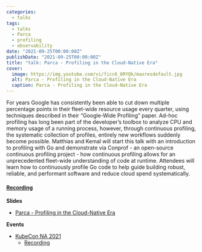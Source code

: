 ```yaml
---
categories:
  - talks
tags:
  - talks
  - Parca
  - profiling
  - observability
date: "2021-09-25T00:00:00Z"
publishDate: "2021-09-25T00:00:00Z"
title: "talk: Parca - Profiling in the Cloud-Native Era"
cover:
  image: https://img.youtube.com/vi/ficc6_6RYQk/maxresdefault.jpg
  alt: Parca - Profiling in the Cloud-Native Era
  caption: Parca - Profiling in the Cloud-Native Era
---
```


For years Google has consistently been able to cut down multiple percentage points in their fleet-wide resource usage every quarter, using techniques described in their “Google-Wide Profiling” paper. Ad-hoc profiling has long been part of the developer’s toolbox to analyze CPU and memory usage of a running process, however, through continuous profiling, the systematic collection of profiles, entirely new workflows suddenly become possible. Matthias and Kemal will start this talk with an introduction to profiling with Go and demonstrate via Conprof - an open-source continuous profiling project - how continuous profiling allows for an unprecedented fleet-wide understanding of code at runtime. Attendees will learn how to continuously profile Go code to help guide building robust, reliable, and performant software and reduce cloud spend systematically.

#### [Recording](https://youtu.be/ficc6_6RYQk)

**Slides**

* [Parca - Profiling in the Cloud-Native Era](https://docs.google.com/presentation/d/1cPdcLLSc_OzlLOnh1vuUaTuVOFjuJ7-NFbC599Pll2I/edit?usp=sharing)

**Events**

* [KubeCon NA 2021](https://sched.co/zrPZ)
  * [Recording](https://youtu.be/ficc6_6RYQk)
